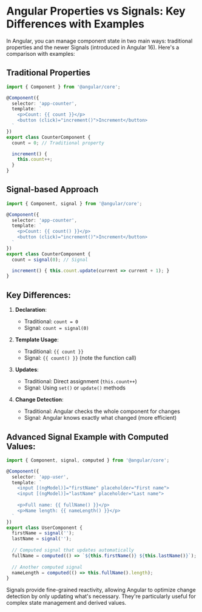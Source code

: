 # Angular Properties vs Signals: Key Differences with Examples

In Angular, you can manage component state in two main ways: traditional properties and the newer Signals (introduced in Angular 16). Here's a comparison with examples:

## Traditional Properties

```typescript
import { Component } from '@angular/core';

@Component({
  selector: 'app-counter',
  template: `
    <p>Count: {{ count }}</p>
    <button (click)="increment()">Increment</button>
  `
})
export class CounterComponent {
  count = 0; // Traditional property

  increment() {
    this.count++;
  }
}
```

## Signal-based Approach

```typescript
import { Component, signal } from '@angular/core';

@Component({
  selector: 'app-counter',
  template: `
    <p>Count: {{ count() }}</p>
    <button (click)="increment()">Increment</button>
  `
})
export class CounterComponent {
  count = signal(0); // Signal

  increment() { this.count.update(current => current + 1); }
}
```

## Key Differences:

1. **Declaration**:
   - Traditional: `count = 0`
   - Signal: `count = signal(0)`

2. **Template Usage**:
   - Traditional: `{{ count }}`
   - Signal: `{{ count() }}` (note the function call)

3. **Updates**:
   - Traditional: Direct assignment (`this.count++`)
   - Signal: Using `set()` or `update()` methods

4. **Change Detection**:
   - Traditional: Angular checks the whole component for changes
   - Signal: Angular knows exactly what changed (more efficient)

## Advanced Signal Example with Computed Values:

```typescript
import { Component, signal, computed } from '@angular/core';

@Component({
  selector: 'app-user',
  template: `
    <input [(ngModel)]="firstName" placeholder="First name">
    <input [(ngModel)]="lastName" placeholder="Last name">
    
    <p>Full name: {{ fullName() }}</p>
    <p>Name length: {{ nameLength() }}</p>
  `
})
export class UserComponent {
  firstName = signal('');
  lastName = signal('');
  
  // Computed signal that updates automatically
  fullName = computed(() => `${this.firstName()} ${this.lastName()}`);
  
  // Another computed signal
  nameLength = computed(() => this.fullName().length);
}
```

Signals provide fine-grained reactivity, allowing Angular to optimize change detection by only updating what's necessary. They're particularly useful for complex state management and derived values.